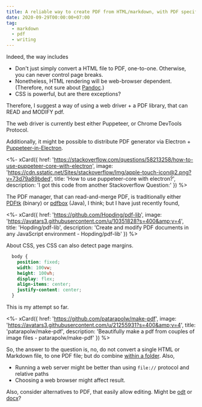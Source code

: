 ```yaml
---
title: A reliable way to create PDF from HTML/markdown, with PDF specific features
date: 2020-09-29T00:00:00+07:00
tag:
  - markdown
  - pdf
  - writing
---
```


Indeed, the way includes

- Don't just simply convert a HTML file to PDF, one-to-one. Otherwise, you can never control page breaks.
- Nonetheless, HTML rendering will be web-browser dependent. (Therefore, not sure about [Pandoc](https://pandoc.org/MANUAL.html).)
- CSS is powerful, but are there exceptions?

Therefore, I suggest a way of using a web driver + a PDF library, that can READ and MODIFY pdf.

The web driver is currently best either Puppeteer, or Chrome DevTools Protocol.

<!-- excerpt -->

Additionally, it might be possible to distribute PDF generator via Electron + [Puppeteer-in-Electron](https://www.npmjs.com/package/puppeteer-in-electron).

<%- xCard({
  href: 'https://stackoverflow.com/questions/58213258/how-to-use-puppeteer-core-with-electron',
  image: 'https://cdn.sstatic.net/Sites/stackoverflow/Img/apple-touch-icon@2.png?v=73d79a89bded',
  title: 'How to use puppeteer-core with electron?',
  description: 'I got this code from another Stackoverflow Question:'
}) %>

The PDF manager, that can read-and-merge PDF, is traditionally either [PDFtk](https://www.pdflabs.com/tools/pdftk-the-pdf-toolkit/) (binary) or [pdfbox](https://pdfbox.apache.org/) (Java), I think; but I have just recently found,

<%- xCard({
  href: 'https://github.com/Hopding/pdf-lib',
  image: 'https://avatars3.githubusercontent.com/u/10351828?s=400&amp;v=4',
  title: 'Hopding/pdf-lib',
  description: 'Create and modify PDF documents in any JavaScript environment - Hopding/pdf-lib'
}) %>

About CSS, yes CSS can also detect page margins.

```css
  body {
    position: fixed;
    width: 100vw;
    height: 100vh;
    display: flex;
    align-items: center;
    justify-content: center;
  }
```

This is my attempt so far.

<%- xCard({
  href: 'https://github.com/patarapolw/make-pdf',
  image: 'https://avatars3.githubusercontent.com/u/21255931?s=400&amp;v=4',
  title: 'patarapolw/make-pdf',
  description: 'Beautifully make a pdf from couples of image files - patarapolw/make-pdf'
}) %>

So, the answer to the question is, no, do not convert a single HTML or Markdown file, to one PDF file; but do combine [within a folder](https://github.com/patarapolw/make-pdf/tree/master/in). Also,

- Running a web server might be better than using `file://` protocol and relative paths
- Choosing a web browser might affect result.

Also, consider alternatives to PDF, that easily allow editing. Might be [odt](https://www.npmjs.com/package/simple-odf) or [docx](https://www.npmjs.com/package/docx)?

